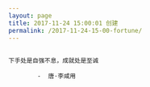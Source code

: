 ```yaml
---
layout: page
title: 2017-11-24 15:00:01 创建
permalink: /2017-11-24-15-00-fortune/
---
```

```

下手处是自强不息，成就处是至诚

        -  唐·李咸用

```
